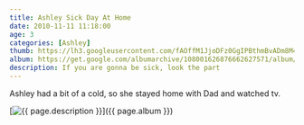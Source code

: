```yaml
---
title: Ashley Sick Day At Home
date: 2010-11-11 11:18:00
age: 3
categories: [Ashley]
thumb: https://lh3.googleusercontent.com/fAOffM1JjoDFz0GgIPBthmBvADm8M4V336qhO_KTLa1vmJpVTKi33pLOyQ6-gI_ks1PWWXSFgyEMfZRD9P4=w293-h220
album: https://get.google.com/albumarchive/108001626876662627571/album/AF1QipPHNNTfMqxNA3cTmzWWj4f1XTRQH5ITH5rCW7MU?authKey=CMDO4JP9ofCEXg
description: If you are gonna be sick, look the part
---
```

Ashley had a bit of a cold, so she stayed home with Dad and watched tv.

[<img src="{{ page.thumb }}" alt="{{ page.description }}" class="wyseguys-album"/>]({{ page.album }})